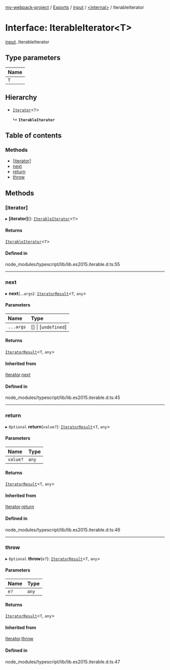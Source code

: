 [my-webpack-project](../README.md) / [Exports](../modules.md) / [input](../modules/input.md) / [<internal\>](../modules/input._internal_.md) / IterableIterator

# Interface: IterableIterator<T\>

[input](../modules/input.md).[<internal>](../modules/input._internal_.md).IterableIterator

## Type parameters

| Name |
| :------ |
| `T` |

## Hierarchy

- [`Iterator`](input._internal_.Iterator.md)<`T`\>

  ↳ **`IterableIterator`**

## Table of contents

### Methods

- [[iterator]](input._internal_.IterableIterator.md#[iterator])
- [next](input._internal_.IterableIterator.md#next)
- [return](input._internal_.IterableIterator.md#return)
- [throw](input._internal_.IterableIterator.md#throw)

## Methods

### [iterator]

▸ **[iterator]**(): [`IterableIterator`](input._internal_.IterableIterator.md)<`T`\>

#### Returns

[`IterableIterator`](input._internal_.IterableIterator.md)<`T`\>

#### Defined in

node_modules/typescript/lib/lib.es2015.iterable.d.ts:55

___

### next

▸ **next**(...`args`): [`IteratorResult`](../modules/input._internal_.md#iteratorresult)<`T`, `any`\>

#### Parameters

| Name | Type |
| :------ | :------ |
| `...args` | [] \| [`undefined`] |

#### Returns

[`IteratorResult`](../modules/input._internal_.md#iteratorresult)<`T`, `any`\>

#### Inherited from

[Iterator](input._internal_.Iterator.md).[next](input._internal_.Iterator.md#next)

#### Defined in

node_modules/typescript/lib/lib.es2015.iterable.d.ts:45

___

### return

▸ `Optional` **return**(`value?`): [`IteratorResult`](../modules/input._internal_.md#iteratorresult)<`T`, `any`\>

#### Parameters

| Name | Type |
| :------ | :------ |
| `value?` | `any` |

#### Returns

[`IteratorResult`](../modules/input._internal_.md#iteratorresult)<`T`, `any`\>

#### Inherited from

[Iterator](input._internal_.Iterator.md).[return](input._internal_.Iterator.md#return)

#### Defined in

node_modules/typescript/lib/lib.es2015.iterable.d.ts:46

___

### throw

▸ `Optional` **throw**(`e?`): [`IteratorResult`](../modules/input._internal_.md#iteratorresult)<`T`, `any`\>

#### Parameters

| Name | Type |
| :------ | :------ |
| `e?` | `any` |

#### Returns

[`IteratorResult`](../modules/input._internal_.md#iteratorresult)<`T`, `any`\>

#### Inherited from

[Iterator](input._internal_.Iterator.md).[throw](input._internal_.Iterator.md#throw)

#### Defined in

node_modules/typescript/lib/lib.es2015.iterable.d.ts:47
